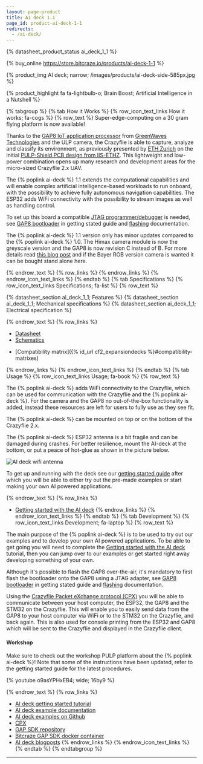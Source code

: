 ```yaml
---
layout: page-product
title: AI deck 1.1
page_id: product-ai-deck-1-1
redirects:
  - /ai-deck/
---
```


{% datasheet_product_status ai_deck_1_1  %}

{% buy_online https://store.bitcraze.io/products/ai-deck-1-1 %}

{% product_img AI deck; narrow; /images/products/ai-deck-side-585px.jpg %}


{% product_highlight
fa fa-lightbulb-o;
Brain Boost;
Artificial Intelligence in a Nutshell
%}

{% tabgroup %}
{% tab How it Works %}
{% row_icon_text_links How it works; fa-cogs %}
{% row_text %}
Super-edge-computing on a 30 gram flying platform is now available!

Thanks to the [GAP8 IoT application processor](https://greenwaves-technologies.com/gap8_mcu_ai/) from [GreenWaves Technologies](https://greenwaves-technologies.com/) and the ULP camera, the Crazyflie is able to capture, analyze and classify its environment, as previously presented by [ETH Zurich](https://ethz.ch/en.html) on the initial [PULP-Shield PCB design from IIS-ETHZ](https://arxiv.org/abs/1905.04166). This lightweight and low-power combination opens up many research and development areas for the micro-sized Crazyflie 2.x UAV.

The {% poplink ai-deck %} 1.1 extends the computational capabilities and will enable complex artificial intelligence-based workloads to run onboard, with the possibility to achieve fully autonomous navigation capabilities. The ESP32 adds WiFi connectivity with the possibility to stream images as well as handling control.

To set up this board a compatible [JTAG programmer/debugger](/documentation/repository/aideck-gap8-examples/master/development/jtag-programmer/) is needed, see [GAP8 bootloader](/documentation/tutorials/getting-started-with-aideck/#gap8-bootloader) in getting stated guide and [flashing](/documentation/repository/aideck-gap8-examples/master/development/flashing/) documentation.

The {% poplink ai-deck %} 1.1 version only has minor updates compared to the {% poplink ai-deck %} 1.0. The Himax camera module is now the greyscale version and the GAP8 is now revision C instead of B. For more details read [this blog post](https://www.bitcraze.io/2021/01/ai-deck-product-update/) and if the Bayer RGB version camera is wanted it can be bought stand alone here.

{% endrow_text %}
{% row_links %}
{% endrow_links %}
{% endrow_icon_text_links %}
{% endtab %}
{% tab Specifications %}
{% row_icon_text_links Specifications; fa-list %}
{% row_text %}

{% datasheet_section ai_deck_1_1; Features %}
{% datasheet_section ai_deck_1_1; Mechanical specifications %}
{% datasheet_section ai_deck_1_1; Electrical specification %}

{% endrow_text %}
{% row_links %}
- [Datasheet](/documentation/hardware/ai_deck_1_1/ai_deck_1_1-datasheet.pdf)
- [Schematics](/documentation/hardware/ai_deck_1_1/ai-deck-revc.pdf)
* [Compatibility matrix]({% id_url cf2_expansiondecks %}#compatibility-matrixes)

{% endrow_links %}
{% endrow_icon_text_links %}
{% endtab %}
{% tab Usage %}
{% row_icon_text_links Usage; fa-book %}
{% row_text %}

The {% poplink ai-deck %} adds WiFi connectivity to the Crazyflie, which can be used for communication
with the Crazyflie and the {% poplink ai-deck %}. For the camera and the GAP8 no out-of-the-box functionality
is added, instead these resources are left for users to fully use as they see fit.

The {% poplink ai-deck %} can be mounted on top or on the bottom of the Crazyflie 2.x.

The {% poplink ai-deck %} ESP32 antenna is a bit fragile and can be damaged during crashes. For better resilience, mount the AI-deck at the bottom, or put a peace of hot-glue as shown in the picture below.

![AI deck wifi antenna](/images/tutorials/getting_started_with_aideck/AI-deck-1_1-antenna-hotglue-400.jpg)

To get up and running with the deck see our [getting started guide](/documentation/tutorials/getting-started-with-aideck/)
after which you will be able to either try out the pre-made examples or start making your
own AI powered applications.

{% endrow_text %}
{% row_links %}
* [Getting started with the AI deck](/documentation/tutorials/getting-started-with-aideck/)
{% endrow_links %}
{% endrow_icon_text_links %}
{% endtab %}
{% tab Development %}
{% row_icon_text_links Development;  fa-laptop %}
{% row_text %}

The main purpose of the {% poplink ai-deck %} is to be used to try out our examples and to develop
your own AI powered applications. To be able to get going you will need to complete the [Getting started with the AI deck](/documentation/tutorials/getting-started-with-aideck/) tutorial, then you can jump over to our
examples or get started right away developing something of your own.

Although it's possible to flash the GAP8 over-the-air, it's mandatory to first flash the bootloader
onto the GAP8 using a JTAG adapter, see [GAP8 bootloader](/documentation/tutorials/getting-started-with-aideck/#gap8-bootloader) in getting stated guide and [flashing](/documentation/repository/aideck-gap8-examples/master/development/flashing/) documentation.

Using the [Crazyflie Packet eXchange protocol (CPX)](/documentation/repository/crazyflie-firmware/master/functional-areas/cpx/) you will be able to communicate between your host computer,
the ESP32, the GAP8 and the STM32 on the Crazyflie. This will enable you to easily send data from the GAP8
to your host computer via WiFi or to the STM32 on the Crazyflie, and back again. This is also used for
console printing from the ESP32 and GAP8 which will be sent to the Crazyflie and displayed in the Crazyflie
client.

#### Workshop

Make sure to check out the workshop PULP platform about the {% poplink ai-deck %}! Note that some
of the instructions have been updated, refer to the getting started guide for the latest procedures.

{% youtube o9asYPHxEB4; wide; 16by9 %}

{% endrow_text %}
{% row_links %}
* [AI deck getting started tutorial](/documentation/tutorials/getting-started-with-aideck/)
* [AI deck example documentation](/documentation/repository/aideck-gap8-examples/master/)
* [AI deck examples on Github](https://github.com/bitcraze/aideck-gap8-examples)
* [CPX](/documentation/repository/crazyflie-firmware/master/functional-areas/cpx/)
* [GAP SDK repository](https://github.com/GreenWaves-Technologies/gap_sdk)
* [Bitcraze GAP SDK docker container](https://github.com/bitcraze/docker-aideck)
* [AI deck blogposts](/category/ai-deck/)
{% endrow_links %}
{% endrow_icon_text_links %}
{% endtab %}
{% endtabgroup %}

---
